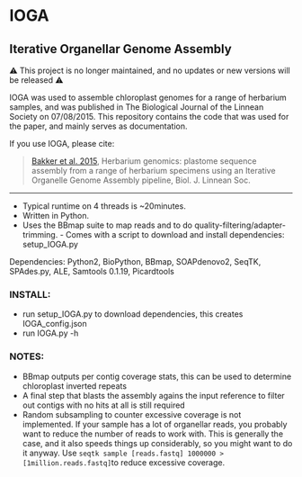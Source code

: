 # IOGA
## Iterative Organellar Genome Assembly

:warning: This project is no longer maintained, and no updates or new versions will be released :warning:


IOGA was used to assemble chloroplast genomes for a range of herbarium samples, and was published in The Biological Journal of the Linnean Society on 07/08/2015. This repository contains the code that was used for the paper, and mainly serves as documentation.

If you use IOGA, please cite:  
> [Bakker et al. 2015][1], Herbarium genomics: plastome sequence assembly from a range of herbarium specimens using an Iterative Organelle Genome Assembly pipeline, Biol. J. Linnean Soc.

---

- Typical runtime on 4 threads is ~20minutes.  
- Written in Python.  
- Uses the BBmap suite to map reads and to do quality-filtering/adapter-trimming. - Comes with a script to download and install dependencies: setup_IOGA.py

Dependencies: Python2, BioPython, BBmap, SOAPdenovo2, SeqTK, SPAdes.py, ALE, Samtools 0.1.19, Picardtools

### INSTALL:

* run setup_IOGA.py to download dependencies, this creates IOGA_config.json
* run IOGA.py -h

### NOTES: 
* BBmap outputs per contig coverage stats, this can be used to determine chloroplast inverted repeats
* A final step that blasts the assembly agains the input reference to filter out contigs with no hits at all is still required
* Random subsampling to counter excessive coverage is not implemented. If your sample has a lot of organellar reads, you probably want to reduce the number of reads to work with. This is generally the case, and it also speeds things up considerably, so you might want to do it anyway. Use ```seqtk sample [reads.fastq] 1000000 > [1million.reads.fastq]```to reduce excessive coverage.




[1]:http://onlinelibrary.wiley.com/doi/10.1111/bij.12642/abstract

